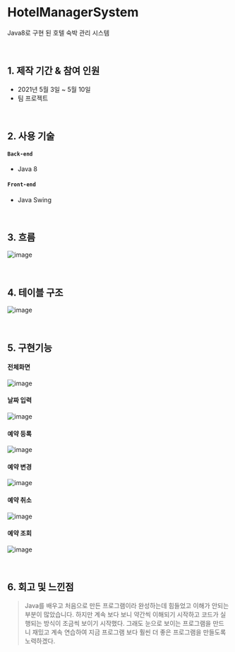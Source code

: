# HotelManagerSystem
 Java8로 구현 된 호텔 숙박 관리 시스템
 
 <br>

## 1. 제작 기간 & 참여 인원
- 2021년 5월 3일 ~ 5월 10일
- 팀 프로젝트

<br>

## 2. 사용 기술
#### `Back-end`
  - Java 8

#### `Front-end`
  - Java Swing

<br>

## 3. 흐름
![image](https://user-images.githubusercontent.com/84886987/155646934-52675bdb-c8e3-4f08-8e1d-dfac1d11f41d.png)

<br>

## 4. 테이블 구조
![image](https://user-images.githubusercontent.com/84886987/155647020-a59e4214-8f98-4393-9013-bf23950d9104.png)

<br>

## 5. 구현기능

#### 전체화면
![image](https://user-images.githubusercontent.com/84886987/155647155-b57640ef-0e60-41b0-8ea5-7d672324d768.png)

#### 날짜 입력
![image](https://user-images.githubusercontent.com/84886987/155647189-e75ed39a-515e-453d-9b25-656008ca5c79.png)

#### 예약 등록
![image](https://user-images.githubusercontent.com/84886987/155647222-7cc1f050-78d1-4c60-aba1-10b2aeeaa27d.png)

#### 예약 변경
![image](https://user-images.githubusercontent.com/84886987/155647244-100ac934-3b0b-4514-999e-acfdc723417a.png)

#### 예약 취소
![image](https://user-images.githubusercontent.com/84886987/155647283-13c2f906-9759-4cbe-a241-7f36fb78dd9c.png)

#### 예약 조회
![image](https://user-images.githubusercontent.com/84886987/155647311-bbb55861-d834-4b18-b435-bc0f06e7485e.png)

<br>

## 6. 회고 및 느낀점
>Java를 배우고 처음으로 만든 프로그램이라 완성하는데 힘들었고 이해가 안되는 부분이 많았습니다. 하지만 계속 보다 보니 약간씩 이해되기 시작하고 코드가 실행되는 방식이 조금씩 보이기 시작했다. 그래도 눈으로 보이는 프로그램을 만드니 재밌고 계속 연습하여 지금 프로그램 보다 훨씬 더 좋은 프로그램을 만들도록 노력하겠다.    
